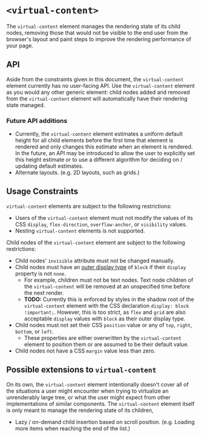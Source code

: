 # `<virtual-content>`

The `virtual-content` element manages the rendering state of its child nodes,
removing those that would not be visible to the end user from the browser's
layout and paint steps to improve the rendering performance of your page.

## API

Aside from the constraints given in this document, the `virtual-content`
element currently has no user-facing API. Use the `virtual-content` element as
you would any other generic element: child nodes added and removed from the
`virtual-content` element will automatically have their rendering state
managed.

### Future API additions

- Currently, the `virtual-content` element estimates a uniform default height
for all child elements before the first time that element is rendered and only
changes this estimate when an element is rendered. In the future, an API may be
introduced to allow the user to explicitly set this height estimate or to use a
different algorithm for deciding on / updating default estimates.
- Alternate layouts. (e.g. 2D layouts, such as grids.)

## Usage Constraints

`virtual-content` elements are subject to the following restrictions:

- Users of the `virtual-content` element must not modify the values of its CSS
`display`, `flex-direction`, `overflow-anchor`, or `visibility` values.
- Nesting `virtual-content` elements is not supported.

Child nodes of the `virtual-content` element are subject to the following
restrictions:

- Child nodes' `invisible` attribute must not be changed manually.
- Child nodes must have an
[outer display type](https://www.w3.org/TR/css-display-3/#outer-display-type)
of `block` if their `display` property is not `none`.
  - For example, children must not be text nodes. Text node children of the
  `virtual-content` will be removed at an unspecified time before the next
  render.
  - **TODO:** Currently this is enforced by styles in the shadow root of the
  `virtual-content` element with the CSS declaration
  `display: block !important;`. However, this is too strict, as `flex` and
  `grid` are also acceptable `display` values with `block` as their outer
  display type.
- Child nodes must not set their CSS `position` value or any of `top`, `right`,
`bottom`, or `left`.
  - These properties are either overwritten by the `virtual-content` element to
  position them or are assumed to be their default value.
- Child nodes not have a CSS `margin` value less than zero.

## Possible extensions to `virtual-content`

On its own, the `virtual-content` element intentionally doesn't cover all of
the situations a user might encounter when trying to virtualize an unrenderably
large tree, or what the user might expect from other implementations of similar
components. The `virtual-content` element itself is only meant to manage the
rendering state of its children,

- Lazy / on-demand child insertion based on scroll position. (e.g. Loading more
items when reaching the end of the list.)

